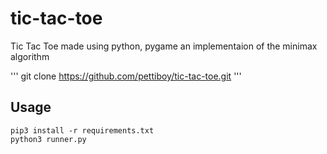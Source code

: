 # tic-tac-toe
Tic Tac Toe made using python, pygame an implementaion of the minimax algorithm

'''
git clone https://github.com/pettiboy/tic-tac-toe.git
'''

## Usage
```
pip3 install -r requirements.txt
python3 runner.py
```
